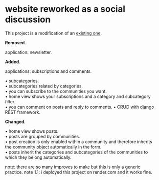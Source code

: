 # website reworked as a social discussion

This project is a modification of an [existing one](https://github.com/pythonlessons/Django_tutorials).

**Removed**.

application: newsletter.


**Added**.

applications: subscriptions and comments.

• subcategories.  
• subcategories related by categories.  
• you can subscribe to the communities you want.  
• home view shows your subscriptions and a category and subcategory filter.  
• you can comment on posts and reply to comments.
• CRUD with django REST framework.


**Changed**.

• home view shows posts.  
• posts are grouped by communities.  
• post creation is only enabled within a community and therefore inherits the community object automatically in the form.  
• posts inherit the categories and subcategories of the communities to which they belong automatically.  


note: there are so many improves to make but this is only a generic practice.
  note 1.1: i deployed this project on render.com and it works fine.










